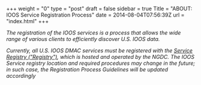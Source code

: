 +++
weight = "0"
type = "post"
draft = false
sidebar = true
Title = "ABOUT: IOOS Service Registration Process"
date = 2014-08-04T07:56:39Z
url = "index.html"
+++


_The registration of the IOOS services is a process that allows the wide range of various clients to efficiently discover U.S. IOOS data._

_Currently, all U.S. IOOS DMAC services must be registered with the [Service Registry ("Registry")](https://www.ngdc.noaa.gov/docucomp/collectionSource/list?&layout=fluid), which is hosted and operated by the NGDC. The IOOS Service registry location and required procedures may change in the future; in such case, the Registration Process Guidelines will be updated accordingly_ 
<!--more-->


